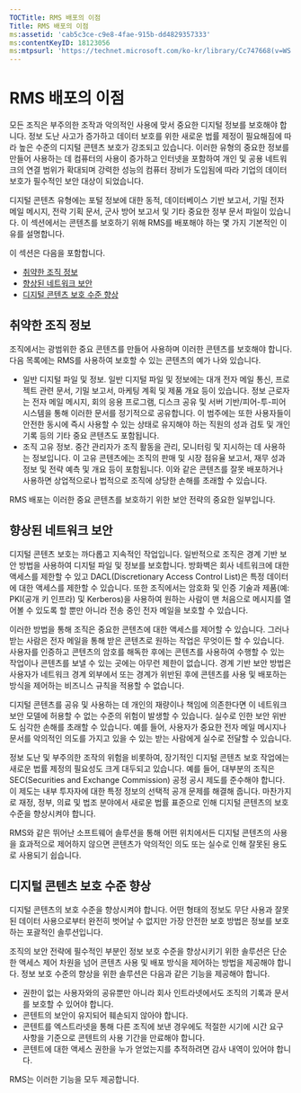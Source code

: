 ```yaml
---
TOCTitle: RMS 배포의 이점
Title: RMS 배포의 이점
ms:assetid: 'cab5c3ce-c9e8-4fae-915b-dd4829357333'
ms:contentKeyID: 18123056
ms:mtpsurl: 'https://technet.microsoft.com/ko-kr/library/Cc747668(v=WS.10)'
---
```


RMS 배포의 이점
===============

모든 조직은 부주의한 조작과 악의적인 사용에 맞서 중요한 디지털 정보를 보호해야 합니다. 정보 도난 사고가 증가하고 데이터 보호를 위한 새로운 법률 제정이 필요해짐에 따라 높은 수준의 디지털 콘텐츠 보호가 강조되고 있습니다. 이러한 유형의 중요한 정보를 만들어 사용하는 데 컴퓨터의 사용이 증가하고 인터넷을 포함하여 개인 및 공용 네트워크의 연결 범위가 확대되며 강력한 성능의 컴퓨터 장비가 도입됨에 따라 기업의 데이터 보호가 필수적인 보안 대상이 되었습니다.

디지털 콘텐츠 유형에는 포털 정보에 대한 동적, 데이터베이스 기반 보고서, 기밀 전자 메일 메시지, 전략 기획 문서, 군사 방어 보고서 및 기타 중요한 정부 문서 파일이 있습니다. 이 섹션에서는 콘텐츠를 보호하기 위해 RMS를 배포해야 하는 몇 가지 기본적인 이유를 설명합니다.

이 섹션은 다음을 포함합니다.

-   [취약한 조직 정보](#bkmk_2)
-   [향상된 네트워크 보안](#bkmk_3)
-   [디지털 콘텐츠 보호 수준 향상](#bkmk_4)

<span id="BKMK_2"></span>
취약한 조직 정보
----------------

조직에서는 광범위한 중요 콘텐츠를 만들어 사용하며 이러한 콘텐츠를 보호해야 합니다. 다음 목록에는 RMS를 사용하여 보호할 수 있는 콘텐츠의 예가 나와 있습니다.

-   일반 디지털 파일 및 정보. 일반 디지털 파일 및 정보에는 대개 전자 메일 통신, 프로젝트 관련 문서, 기밀 보고서, 마케팅 계획 및 제품 개요 등이 있습니다. 정보 근로자는 전자 메일 메시지, 회의 응용 프로그램, 디스크 공유 및 서버 기반/피어-투-피어 시스템을 통해 이러한 문서를 정기적으로 공유합니다. 이 범주에는 또한 사용자들이 안전한 동시에 즉시 사용할 수 있는 상태로 유지해야 하는 직원의 성과 검토 및 개인 기록 등의 기타 중요 콘텐츠도 포함됩니다.
-   조직 고유 정보. 중간 관리자가 조직 활동을 관리, 모니터링 및 지시하는 데 사용하는 정보입니다. 이 고유 콘텐츠에는 조직의 판매 및 시장 점유율 보고서, 재무 성과 정보 및 전략 예측 및 개요 등이 포함됩니다. 이와 같은 콘텐츠를 잘못 배포하거나 사용하면 상업적으로나 법적으로 조직에 상당한 손해를 초래할 수 있습니다.

RMS 배포는 이러한 중요 콘텐츠를 보호하기 위한 보안 전략의 중요한 일부입니다.

<span id="BKMK_3"></span>
향상된 네트워크 보안
--------------------

디지털 콘텐츠 보호는 까다롭고 지속적인 작업입니다. 일반적으로 조직은 경계 기반 보안 방법을 사용하여 디지털 파일 및 정보를 보호합니다. 방화벽은 회사 네트워크에 대한 액세스를 제한할 수 있고 DACL(Discretionary Access Control List)은 특정 데이터에 대한 액세스를 제한할 수 있습니다. 또한 조직에서는 암호화 및 인증 기술과 제품(예: PKI(공개 키 인프라) 및 Kerberos)을 사용하여 원하는 사람이 맨 처음으로 메시지를 열어볼 수 있도록 할 뿐만 아니라 전송 중인 전자 메일을 보호할 수 있습니다.

이러한 방법을 통해 조직은 중요한 콘텐츠에 대한 액세스를 제어할 수 있습니다. 그러나 받는 사람은 전자 메일을 통해 받은 콘텐츠로 원하는 작업은 무엇이든 할 수 있습니다. 사용자를 인증하고 콘텐츠의 암호를 해독한 후에는 콘텐츠를 사용하여 수행할 수 있는 작업이나 콘텐츠를 보낼 수 있는 곳에는 아무런 제한이 없습니다. 경계 기반 보안 방법은 사용자가 네트워크 경계 외부에서 또는 경계가 위반된 후에 콘텐츠를 사용 및 배포하는 방식을 제어하는 비즈니스 규칙을 적용할 수 없습니다.

디지털 콘텐츠를 공유 및 사용하는 데 개인의 재량이나 책임에 의존한다면 이 네트워크 보안 모델에 허용할 수 없는 수준의 위험이 발생할 수 있습니다. 실수로 인한 보안 위반도 심각한 손해를 초래할 수 있습니다. 예를 들어, 사용자가 중요한 전자 메일 메시지나 문서를 악의적인 의도를 가지고 있을 수 있는 받는 사람에게 실수로 전달할 수 있습니다.

정보 도난 및 부주의한 조작의 위험을 비롯하여, 장기적인 디지털 콘텐츠 보호 작업에는 새로운 법률 제정의 필요성도 크게 대두되고 있습니다. 예를 들어, 대부분의 조직은 SEC(Securities and Exchange Commission) 공정 공시 제도를 준수해야 합니다. 이 제도는 내부 투자자에 대한 특정 정보의 선택적 공개 문제를 해결해 줍니다. 마찬가지로 재정, 정부, 의료 및 법조 분야에서 새로운 법률 표준으로 인해 디지털 콘텐츠의 보호 수준을 향상시켜야 합니다.

RMS와 같은 뛰어난 소프트웨어 솔루션을 통해 어떤 위치에서든 디지털 콘텐츠의 사용을 효과적으로 제어하지 않으면 콘텐츠가 악의적인 의도 또는 실수로 인해 잘못된 용도로 사용되기 쉽습니다.

<span id="BKMK_4"></span>
디지털 콘텐츠 보호 수준 향상
----------------------------

디지털 콘텐츠의 보호 수준을 향상시켜야 합니다. 어떤 형태의 정보도 무단 사용과 잘못된 데이터 사용으로부터 완전히 벗어날 수 없지만 가장 안전한 보호 방법은 정보를 보호하는 포괄적인 솔루션입니다.

조직의 보안 전략에 필수적인 부분인 정보 보호 수준을 향상시키기 위한 솔루션은 단순한 액세스 제어 차원을 넘어 콘텐츠 사용 및 배포 방식을 제어하는 방법을 제공해야 합니다. 정보 보호 수준의 향상을 위한 솔루션은 다음과 같은 기능을 제공해야 합니다.

-   권한이 없는 사용자와의 공유뿐만 아니라 회사 인트라넷에서도 조직의 기록과 문서를 보호할 수 있어야 합니다.
-   콘텐트의 보안이 유지되어 훼손되지 않아야 합니다.
-   콘텐트를 엑스트라넷을 통해 다른 조직에 보낸 경우에도 적절한 시기에 시간 요구 사항을 기준으로 콘텐트의 사용 기간을 만료해야 합니다.
-   콘텐트에 대한 액세스 권한을 누가 얻었는지를 추적하려면 감사 내역이 있어야 합니다.

RMS는 이러한 기능을 모두 제공합니다.
